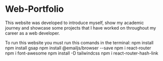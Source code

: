 # Web-Portfolio
This website was developed to introduce myself, show my academic journey and showcase some projects that I have worked on throughout my career as a web developer.

To run this website you must run this comands in the terminal:
npm install
npm install gsap
npm install @emailjs/browser --save
npm i react-router
npm i font-awesome
npm install -D tailwindcss
npm i react-router-hash-link
